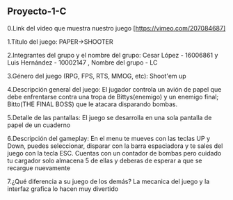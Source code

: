 ## Proyecto-1-C
   0.Link del video que muestra nuestro juego
     [https://vimeo.com/207084687]
   
   1.Título del juego: 
      PAPER->SHOOTER
   
   2.Integrantes del grupo y el nombre del grupo:
     Cesar López - 16006861 y
     Luis Hernández - 10002147 ,
     Nombre del grupo - LC

   3.Género del juego (RPG, FPS, RTS, MMOG, etc):
     Shoot'em up
     
   4.Descripción general del juego:
     El jugador controla un avión de papel que debe enfrentarse contra una tropa de Bittys(enemigo) y un enemigo final; Bitto(THE FINAL BOSS) que le atacara disparando bombas.
     
   5.Detalle de las pantallas:
      El juego se desarrolla en una sola pantalla de papel de un cuaderno
    
   6.Descripción del gameplay:
      En el menu te mueves con las teclas UP y Down, puedes seleccionar, disparar con la barra espaciadora y te sales del juego con la tecla ESC. Cuentas con un contador de bombas pero cuidado tu cargador solo almacena 5 de ellas y deberas de esperar a que se recargue nuevamente 
    
   7.¿Qué diferencia a su juego de los demás?
       La mecanica del juego y la interfaz grafica lo hacen muy divertido
   
   
